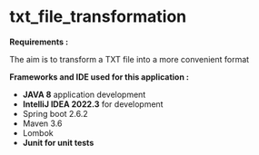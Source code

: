 # txt_file_transformation

**Requirements :**

The aim is to transform a TXT file into a more convenient format

**Frameworks and IDE used for this application :**

- **JAVA 8**  application development
- **IntelliJ IDEA 2022.3** for development
- Spring boot 2.6.2
- Maven 3.6
- Lombok
- **Junit for unit tests**

